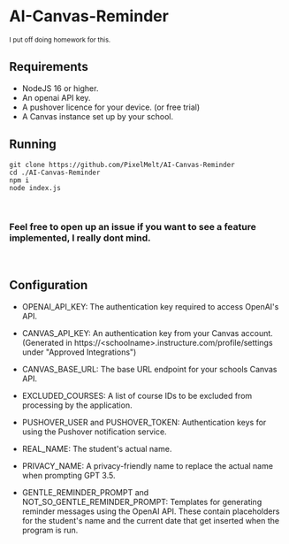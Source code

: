 # AI-Canvas-Reminder
<sub>I put off doing homework for this.</sub>

## Requirements
- NodeJS 16 or higher.
- An openai API key.
- A pushover licence for your device. (or free trial)
- A Canvas instance set up by your school.

## Running
```
git clone https://github.com/PixelMelt/AI-Canvas-Reminder
cd ./AI-Canvas-Reminder
npm i
node index.js
```

<br>

### Feel free to open up an issue if you want to see a feature implemented, I really dont mind.
<br>

## Configuration
- OPENAI_API_KEY: The authentication key required to access OpenAI's API.
- CANVAS_API_KEY: An authentication key from your Canvas account. (Generated in https://\<schoolname\>.instructure.com/profile/settings under "Approved Integrations")

- CANVAS_BASE_URL: The base URL endpoint for your schools Canvas API.

- EXCLUDED_COURSES: A list of course IDs to be excluded from processing by the application.

- PUSHOVER_USER and PUSHOVER_TOKEN: Authentication keys for using the Pushover notification service.

- REAL_NAME: The student's actual name.

- PRIVACY_NAME: A privacy-friendly name to replace the actual name when prompting GPT 3.5.

- GENTLE_REMINDER_PROMPT and NOT_SO_GENTLE_REMINDER_PROMPT: Templates for generating reminder messages using the OpenAI API. These contain placeholders for the student's name and the current date that get inserted when the program is run.